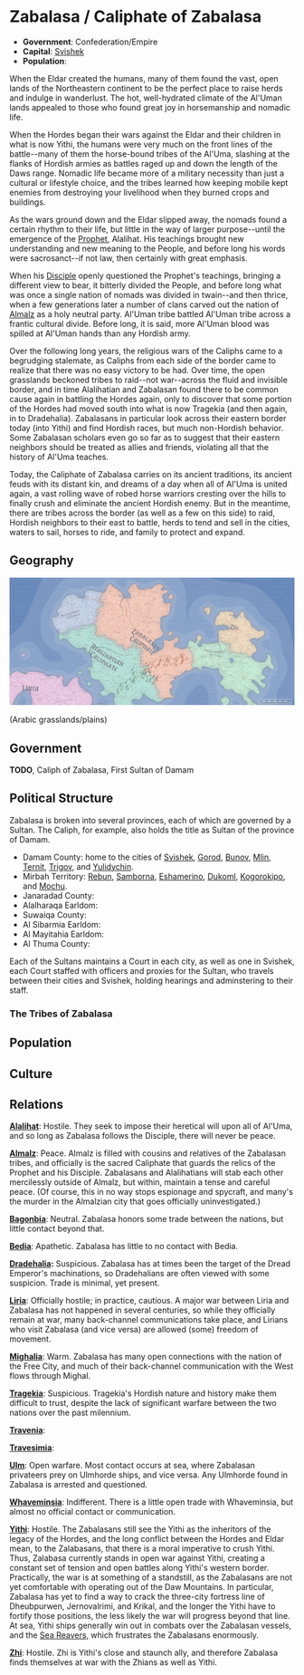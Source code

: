 # Zabalasa / Caliphate of Zabalasa
* **Government**: Confederation/Empire
* **Capital**: [Svishek](../Cities/Svishek.md)
* **Population**: 

When the Eldar created the humans, many of them found the vast, open lands of the Northeastern continent to be the perfect place to raise herds and indulge in wanderlust. The hot, well-hydrated climate of the Al'Uman lands appealed to those who found great joy in horsemanship and nomadic life.

When the Hordes began their wars against the Eldar and their children in what is now Yithi, the humans were very much on the front lines of the battle--many of them the horse-bound tribes of the Al'Uma, slashing at the flanks of Hordish armies as battles raged up and down the length of the Daws range. Nomadic life became more of a military necessity than just a cultural or lifestyle choice, and the tribes learned how keeping mobile kept enemies from destroying your livelihood when they burned crops and buildings.

As the wars ground down and the Eldar slipped away, the nomads found a certain rhythm to their life, but little in the way of larger purpose--until the emergence of the [Prophet](../People/Alalihat.md), Alalihat. His teachings brought new understanding and new meaning to the People, and before long his words were sacrosanct--if not law, then certainly with great emphasis.

When his [Disciple](../People/Zabalasa.md) openly questioned the Prophet's teachings, bringing a different view to bear, it bitterly divided the People, and before long what was once a single nation of nomads was divided in twain--and then thrice, when a few generations later a number of clans carved out the nation of [Almalz](Almalz.md) as a holy neutral party. Al'Uman tribe battled Al'Uman tribe across a frantic cultural divide. Before long, it is said, more Al'Uman blood was spilled at Al'Uman hands than any Hordish army.

Over the following long years, the religious wars of the Caliphs came to a begrudging stalemate, as Caliphs from each side of the border came to realize that there was no easy victory to be had. Over time, the open grasslands beckoned tribes to raid--not war--across the fluid and invisible border, and in time Alalihatian and Zabalasan found there to be common cause again in battling the Hordes again, only to discover that some portion of the Hordes had moved south into what is now Tragekia (and then again, in to Dradehalia). Zabalasans in particular look across their eastern border today (into Yithi) and find Hordish races, but much non-Hordish behavior. Some Zabalasan scholars even go so far as to suggest that their eastern neighbors should be treated as allies and friends, violating all that the history of Al'Uma teaches.

Today, the Caliphate of Zabalasa carries on its ancient traditions, its ancient feuds with its distant kin, and dreams of a day when all of Al'Uma is united again, a vast rolling wave of robed horse warriors cresting over the hills to finally crush and eliminate the ancient Hordish enemy. But in the meantime, there are tribes across the border (as well as a few on this side) to raid, Hordish neighbors to their east to battle, herds to tend and sell in the cities, waters to sail, horses to ride, and family to protect and expand.

## Geography
![Zabalasan geography](Zabalasa.jpeg)

(Arabic grasslands/plains)

## Government
**TODO**, Caliph of Zabalasa, First Sultan of Damam

## Political Structure
Zabalasa is broken into several provinces, each of which are governed by a Sultan. The Caliph, for example, also holds the title as Sultan of the province of Damam.

* Damam County: home to the cities of [Svishek](), [Gorod](), [Bunov](), [Mlin](), [Ternit](), [Trigov](), and [Yulidychin]().
* Mirbah Territory: [Rebun](), [Samborna](), [Eshamerino](), [Dukoml](), [Kogorokipo](), and [Mochu]().
* Janaradad County:
* Alalharaqa Earldom:
* Suwaiqa County:
* Al Sibarmia Earldom:
* Al Mayitahia Earldom:
* Al Thuma County:

Each of the Sultans maintains a Court in each city, as well as one in Svishek, each Court staffed with officers and proxies for the Sultan, who travels between their cities and Svishek, holding hearings and adminstering to their staff. 

### The Tribes of Zabalasa

## Population

## Culture

## Relations
**[Alalihat](../Nations/Alalihat.md)**: Hostile. They seek to impose their heretical will upon all of Al'Uma, and so long as Zabalasa follows the Disciple, there will never be peace.

**[Almalz](../Nations/Almalz.md)**: Peace. Almalz is filled with cousins and relatives of the Zabalasan tribes, and officially is the sacred Caliphate that guards the relics of the Prophet and his Disciple. Zabalasans and Alalihatians will stab each other mercilessly outside of Almalz, but within, maintain a tense and careful peace. (Of course, this in no way stops espionage and spycraft, and many's the murder in the Almalzian city that goes officially uninvestigated.)

**[Bagonbia](../Nations/Bagonbia.md)**: Neutral. Zabalasa honors some trade between the nations, but little contact beyond that.

**[Bedia](../Nations/Bedia.md)**: Apathetic. Zabalasa has little to no contact with Bedia.

**[Dradehalia](../Nations/Dradehalia.md):** Suspicious. Zabalasa has at times been the target of the Dread Emperor's machinations, so Dradehalians are often viewed with some suspicion. Trade is minimal, yet present.

**[Liria](../Nations/Liria.md)**: Officially hostile; in practice, cautious. A major war between Liria and Zabalasa has not happened in several centuries, so while they officially remain at war, many back-channel communications take place, and Lirians who visit Zabalasa (and vice versa) are allowed (some) freedom of movement.

**[Mighalia](../Nations/Mighalia.md)**: Warm. Zabalasa has many open connections with the nation of the Free City, and much of their back-channel communication with the West flows through Mighal.

**[Tragekia](../Nations/Tragekia.md)**: Suspicious. Tragekia's Hordish nature and history make them difficult to trust, despite the lack of significant warfare between the two nations over the past milennium.

**[Travenia](../Nations/Travenia.md)**:

**[Travesimia](../Nations/Travesimia.md)**:

**[Ulm](../Nations/Ulm.md)**: Open warfare. Most contact occurs at sea, where Zabalasan privateers prey on Ulmhorde ships, and vice versa. Any Ulmhorde found in Zabalasa is arrested and questioned.

**[Whaveminsia](../Nations/Whaveminsia.md)**: Indifferent. There is a little open trade with Whaveminsia, but almost no official contact or communication.

**[Yithi](../Nations/Yithi.md)**: Hostile. The Zabalasans still see the Yithi as the inheritors of the legacy of the Hordes, and the long conflict between the Hordes and Eldar mean, to the Zalabasans, that there is a moral imperative to crush Yithi. Thus, Zalabasa currently stands in open war against Yithi, creating a constant set of tension and open battles along Yithi's western border. Practically, the war is at something of a standstill, as the Zabalasans are not yet comfortable with operating out of the Daw Mountains. In particular, Zabalasa has yet to find a way to crack the three-city fortress line of Dheubpurwen, Jernovalrimi, and Krikal, and the longer the Yithi have to fortify those positions, the less likely the war will progress beyond that line. At sea, Yithi ships generally win out in combats over the Zabalasan vessels, and the [Sea Reavers](../Organizations/MercCompanies/SeaReavers.md), which frustrates the Zabalasans enormously.

**[Zhi](../Nations/Zhi.md)**: Hostile. Zhi is Yithi's close and staunch ally, and therefore Zabalasa finds themselves at war with the Zhians as well as Yithi.

